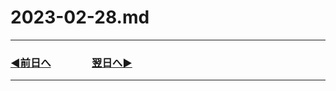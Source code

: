 # 2023-02-28.md

---

### [◀️前日へ](https://github.com/yuasys/chatty-journal/blob/main/2023/02/2023-02-27.md)&emsp;&emsp;&emsp;&emsp;[翌日へ▶️](https://github.com/yuasys/chatty-journal/blob/main/2023/03/2023-03-01.md)

---
